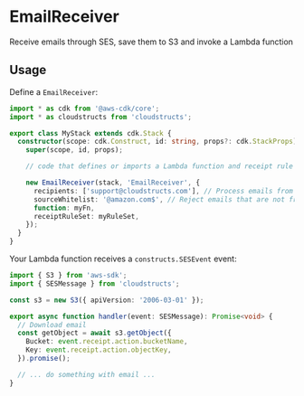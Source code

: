 # EmailReceiver

Receive emails through SES, save them to S3 and invoke a Lambda function

## Usage

Define a `EmailReceiver`:

```ts
import * as cdk from '@aws-cdk/core';
import * as cloudstructs from 'cloudstructs';

export class MyStack extends cdk.Stack {
  constructor(scope: cdk.Construct, id: string, props?: cdk.StackProps) {
    super(scope, id, props);

    // code that defines or imports a Lambda function and receipt rule set

    new EmailReceiver(stack, 'EmailReceiver', {
      recipients: ['support@cloudstructs.com'], // Process emails from this address
      sourceWhitelist: '@amazon.com$', // Reject emails that are not from @amazon.com
      function: myFn,
      receiptRuleSet: myRuleSet,
    });
  }
}
```

Your Lambda function receives a `constructs.SESEvent` event:

```ts
import { S3 } from 'aws-sdk';
import { SESMessage } from 'cloudstructs';

const s3 = new S3({ apiVersion: '2006-03-01' });

export async function handler(event: SESMessage): Promise<void> {
  // Download email
  const getObject = await s3.getObject({
    Bucket: event.receipt.action.bucketName,
    Key: event.receipt.action.objectKey,
  }).promise();

  // ... do something with email ...
}
```

